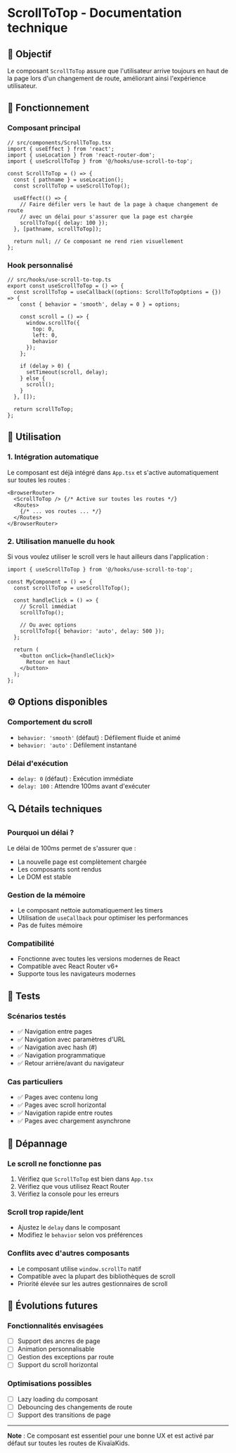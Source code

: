 # ScrollToTop - Documentation technique

## 🎯 Objectif

Le composant `ScrollToTop` assure que l'utilisateur arrive toujours en haut de la page lors d'un changement de route, améliorant ainsi l'expérience utilisateur.

## 🔧 Fonctionnement

### **Composant principal**
```tsx
// src/components/ScrollToTop.tsx
import { useEffect } from 'react';
import { useLocation } from 'react-router-dom';
import { useScrollToTop } from '@/hooks/use-scroll-to-top';

const ScrollToTop = () => {
  const { pathname } = useLocation();
  const scrollToTop = useScrollToTop();

  useEffect(() => {
    // Faire défiler vers le haut de la page à chaque changement de route
    // avec un délai pour s'assurer que la page est chargée
    scrollToTop({ delay: 100 });
  }, [pathname, scrollToTop]);

  return null; // Ce composant ne rend rien visuellement
};
```

### **Hook personnalisé**
```tsx
// src/hooks/use-scroll-to-top.ts
export const useScrollToTop = () => {
  const scrollToTop = useCallback((options: ScrollToTopOptions = {}) => {
    const { behavior = 'smooth', delay = 0 } = options;

    const scroll = () => {
      window.scrollTo({
        top: 0,
        left: 0,
        behavior
      });
    };

    if (delay > 0) {
      setTimeout(scroll, delay);
    } else {
      scroll();
    }
  }, []);

  return scrollToTop;
};
```

## 🚀 Utilisation

### **1. Intégration automatique**
Le composant est déjà intégré dans `App.tsx` et s'active automatiquement sur toutes les routes :

```tsx
<BrowserRouter>
  <ScrollToTop /> {/* Active sur toutes les routes */}
  <Routes>
    {/* ... vos routes ... */}
  </Routes>
</BrowserRouter>
```

### **2. Utilisation manuelle du hook**
Si vous voulez utiliser le scroll vers le haut ailleurs dans l'application :

```tsx
import { useScrollToTop } from '@/hooks/use-scroll-to-top';

const MyComponent = () => {
  const scrollToTop = useScrollToTop();

  const handleClick = () => {
    // Scroll immédiat
    scrollToTop();
    
    // Ou avec options
    scrollToTop({ behavior: 'auto', delay: 500 });
  };

  return (
    <button onClick={handleClick}>
      Retour en haut
    </button>
  );
};
```

## ⚙️ Options disponibles

### **Comportement du scroll**
- `behavior: 'smooth'` (défaut) : Défilement fluide et animé
- `behavior: 'auto'` : Défilement instantané

### **Délai d'exécution**
- `delay: 0` (défaut) : Exécution immédiate
- `delay: 100` : Attendre 100ms avant d'exécuter

## 🔍 Détails techniques

### **Pourquoi un délai ?**
Le délai de 100ms permet de s'assurer que :
- La nouvelle page est complètement chargée
- Les composants sont rendus
- Le DOM est stable

### **Gestion de la mémoire**
- Le composant nettoie automatiquement les timers
- Utilisation de `useCallback` pour optimiser les performances
- Pas de fuites mémoire

### **Compatibilité**
- Fonctionne avec toutes les versions modernes de React
- Compatible avec React Router v6+
- Supporte tous les navigateurs modernes

## 🧪 Tests

### **Scénarios testés**
- ✅ Navigation entre pages
- ✅ Navigation avec paramètres d'URL
- ✅ Navigation avec hash (#)
- ✅ Navigation programmatique
- ✅ Retour arrière/avant du navigateur

### **Cas particuliers**
- ✅ Pages avec contenu long
- ✅ Pages avec scroll horizontal
- ✅ Navigation rapide entre routes
- ✅ Pages avec chargement asynchrone

## 🚨 Dépannage

### **Le scroll ne fonctionne pas**
1. Vérifiez que `ScrollToTop` est bien dans `App.tsx`
2. Vérifiez que vous utilisez React Router
3. Vérifiez la console pour les erreurs

### **Scroll trop rapide/lent**
- Ajustez le `delay` dans le composant
- Modifiez le `behavior` selon vos préférences

### **Conflits avec d'autres composants**
- Le composant utilise `window.scrollTo` natif
- Compatible avec la plupart des bibliothèques de scroll
- Priorité élevée sur les autres gestionnaires de scroll

## 🔮 Évolutions futures

### **Fonctionnalités envisagées**
- [ ] Support des ancres de page
- [ ] Animation personnalisable
- [ ] Gestion des exceptions par route
- [ ] Support du scroll horizontal

### **Optimisations possibles**
- [ ] Lazy loading du composant
- [ ] Debouncing des changements de route
- [ ] Support des transitions de page

---

**Note** : Ce composant est essentiel pour une bonne UX et est activé par défaut sur toutes les routes de KivaïaKids.
